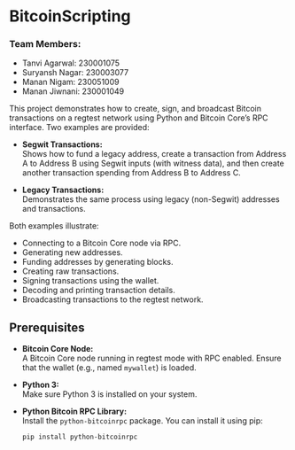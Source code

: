 # BitcoinScripting

### Team Members:
- Tanvi Agarwal: 230001075
- Suryansh Nagar: 230003077
- Manan Nigam: 230051009
- Manan Jiwnani: 230001049

This project demonstrates how to create, sign, and broadcast Bitcoin transactions on a regtest network using Python and Bitcoin Core’s RPC interface. Two examples are provided:

- **Segwit Transactions:**  
  Shows how to fund a legacy address, create a transaction from Address A to Address B using Segwit inputs (with witness data), and then create another transaction spending from Address B to Address C.

- **Legacy Transactions:**  
  Demonstrates the same process using legacy (non-Segwit) addresses and transactions.

Both examples illustrate:
- Connecting to a Bitcoin Core node via RPC.
- Generating new addresses.
- Funding addresses by generating blocks.
- Creating raw transactions.
- Signing transactions using the wallet.
- Decoding and printing transaction details.
- Broadcasting transactions to the regtest network.

## Prerequisites

- **Bitcoin Core Node:**  
  A Bitcoin Core node running in regtest mode with RPC enabled. Ensure that the wallet (e.g., named `mywallet`) is loaded.
  
- **Python 3:**  
  Make sure Python 3 is installed on your system.
  
- **Python Bitcoin RPC Library:**  
  Install the `python-bitcoinrpc` package. You can install it using pip:
  ```bash
  pip install python-bitcoinrpc
